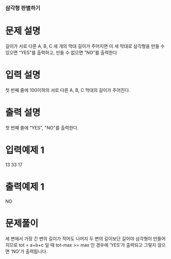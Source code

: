 ### 삼각형 판별하기

# 문제 설명

길이가 서로 다른 A, B, C 세 개의 막대 길이가 주어지면 이 세 막대로 삼각형을 만들 수 있으면 “YES"를 출력하고, 만들 수 없으면 ”NO"를 출력한다

# 입력 설명

첫 번째 줄에 100이하의 서로 다른 A, B, C 막대의 길이가 주어진다.

# 출력 설명

첫 번째 줄에 “YES", "NO"를 출력한다.

# 입력예제 1

13 33 17

# 출력예제 1

NO

# 문제풀이

세 변에서 가장 긴 변의 길이가 적어도 나머지 두 변의 길이보단 길어야 삼각형이 만들어지므로 tot = a+b+c 일 때 tot-max >= max 인 경우에 'YES'가 출력되고 그렇지 않으면 'NO'가 출력됩니다.
